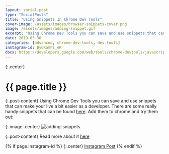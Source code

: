 ```yaml
---
layout: social-post
type: "SocialPosts"
title: "Using Snippets In Chrome Dev Tools"
cover-image: /assets/images/browser-snippets-cover.png
image: /assets/images/adding-snippet.gif
excerpt: "Using Chrome Dev Tools you can save and use snippets that can make your live a bit easier as a developer."
date: 2019-05-30
categories: [advanced, chrome-dev-tools, dev-tools]
instagram-id: ByGKamPi_eK
docs: https://developers.google.com/web/tools/chrome-devtools/javascript/snippets
---
```

{:.center}
# {{ page.title }}

{:.post-content}
Using Chrome Dev Tools you can save and use snippets that can make your live a bit easier as a developer.
There are some really handy snippets that can be found <a href="https://bgrins.github.io/devtools-snippets/" target="_blank">here</a>.
Add them to chrome and try them out:

{:.image .center}
![adding-snippets]({{page.image}})

{:.post-content}
Read more about it <a href="{{page.docs}}" target="_blank">here</a>

{% if page.instagram-id %}
{:.center}
<a class="insta-link" href="https://www.instagram.com/p/{{page.instagram-id}}" target="_blank">Instagram Post</a>
{% endif %}
